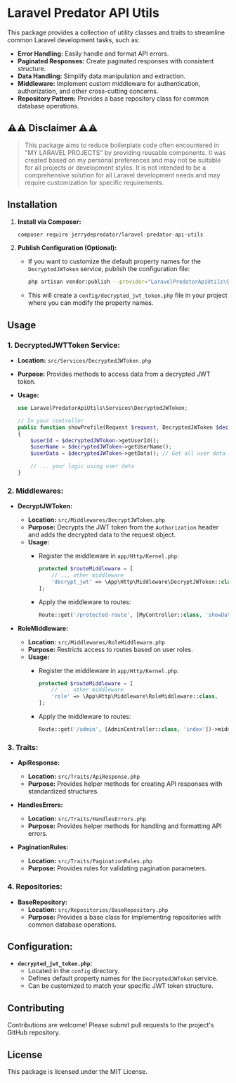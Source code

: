 # Laravel Predator API Utils

This package provides a collection of utility classes and traits to streamline common Laravel development tasks, such as:

* **Error Handling:** Easily handle and format API errors.
* **Paginated Responses:** Create paginated responses with consistent structure.
* **Data Handling:** Simplify data manipulation and extraction.
* **Middleware:** Implement custom middleware for authentication, authorization, and other cross-cutting concerns.
* **Repository Pattern:** Provides a base repository class for common database operations.

## ⚠️⚠️ Disclaimer ⚠️⚠️

> This package aims to reduce boilerplate code often encountered in "MY LARAVEL PROJECTS" by providing reusable components. 
> It was created based on my personal preferences and may not be suitable for all projects or development styles. 
> It is not intended to be a comprehensive solution for all Laravel development needs and may require customization for specific requirements.

## Installation

1. **Install via Composer:**

   ```bash
   composer require jerrydepredator/laravel-predator-api-utils
   ```

2. **Publish Configuration (Optional):**

   - If you want to customize the default property names for the `DecryptedJWToken` service, publish the configuration file:

     ```bash
     php artisan vendor:publish --provider="LaravelPredatorApiUtils\ServiceProvider" --tag="config" 
     ```

   - This will create a `config/decrypted_jwt_token.php` file in your project where you can modify the property names.

## Usage

### 1. DecryptedJWTToken Service:

- **Location:** `src/Services/DecryptedJWToken.php`
- **Purpose:** Provides methods to access data from a decrypted JWT token.
- **Usage:**

   ```php
   use LaravelPredatorApiUtils\Services\DecryptedJWToken;

   // In your controller
   public function showProfile(Request $request, DecryptedJWToken $decryptedJWToken)
   {
       $userId = $decryptedJWToken->getUserId(); 
       $userName = $decryptedJWToken->getUserName(); 
       $userData = $decryptedJWToken->getData(); // Get all user data

       // ... your logic using user data
   }
   ```

### 2. Middlewares:

- **DecryptJWToken:**
    - **Location:** `src/Middlewares/DecryptJWToken.php`
    - **Purpose:** Decrypts the JWT token from the `Authorization` header and adds the decrypted data to the request object.
    - **Usage:**
        - Register the middleware in `app/Http/Kernel.php`:

          ```php
          protected $routeMiddleware = [
              // ... other middleware
              'decrypt_jwt' => \App\Http\Middleware\DecryptJWToken::class,
          ];
          ```
        - Apply the middleware to routes:

          ```php
          Route::get('/protected-route', [MyController::class, 'showData'])->middleware('decrypt_jwt');
          ```

- **RoleMiddleware:**
    - **Location:** `src/Middlewares/RoleMiddleware.php`
    - **Purpose:** Restricts access to routes based on user roles.
    - **Usage:**
        - Register the middleware in `app/Http/Kernel.php`:

          ```php
          protected $routeMiddleware = [
              // ... other middleware
              'role' => \App\Http\Middleware\RoleMiddleware::class,
          ];
          ```
        - Apply the middleware to routes:

          ```php
          Route::get('/admin', [AdminController::class, 'index'])->middleware('role:admin');
          ```

### 3. Traits:

- **ApiResponse:**
    - **Location:** `src/Traits/ApiResponse.php`
    - **Purpose:** Provides helper methods for creating API responses with standardized structures.

- **HandlesErrors:**
    - **Location:** `src/Traits/HandlesErrors.php`
    - **Purpose:** Provides helper methods for handling and formatting API errors.

- **PaginationRules:**
    - **Location:** `src/Traits/PaginationRules.php`
    - **Purpose:** Provides rules for validating pagination parameters.

### 4. Repositories:

- **BaseRepository:**
    - **Location:** `src/Repositories/BaseRepository.php`
    - **Purpose:** Provides a base class for implementing repositories with common database operations.

## Configuration:

- **`decrypted_jwt_token.php`:**
    - Located in the `config` directory.
    - Defines default property names for the `DecryptedJWToken` service.
    - Can be customized to match your specific JWT token structure.

## Contributing

Contributions are welcome! Please submit pull requests to the project's GitHub repository.

## License

This package is licensed under the MIT License.

